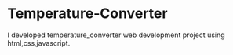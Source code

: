 # Temperature-Converter
I developed temperature_converter web development project using html,css,javascript.
